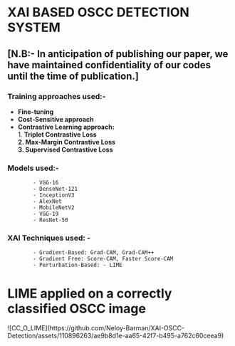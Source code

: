 # **XAI BASED OSCC DETECTION SYSTEM**
## [N.B:- In anticipation of publishing our paper, we have maintained confidentiality of our codes until the time of publication.]

### Training approaches used:- 
* **Fine-tuning**
* **Cost-Sensitive approach**
* **Contrastive Learning approach:**\
            1. **Triplet Contrastive Loss\
            2. Max-Margin Contrastive Loss\
            3. Supervised Contrastive Loss**
 
### Models used:- 
            - VGG-16
            - DenseNet-121
            - InceptionV3
            - AlexNet
            - MobileNetV2
            - VGG-19
            - ResNet-50
### XAI Techniques used: -
            - Gradient-Based: Grad-CAM, Grad-CAM++
            - Gradient Free: Score-CAM, Faster Score-CAM
            - Perturbation-Based: - LIME
<h1><bold>LIME applied on a correctly classified OSCC image</bold></h1>
![CC_O_LIME](https://github.com/Neloy-Barman/XAI-OSCC-Detection/assets/110896263/ae9b8d1e-aa65-42f7-b495-a762c60ceea9)
